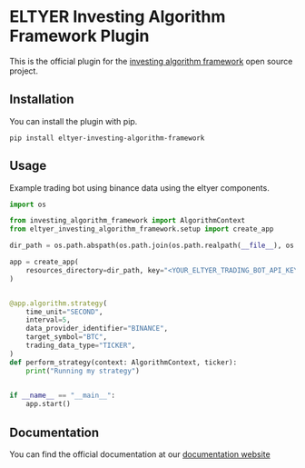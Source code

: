 # ELTYER Investing Algorithm Framework Plugin
This is the official plugin for the [investing algorithm framework](https://investing-algorithm-framework.com) open source project.

## Installation
You can install the plugin with pip.
```shell
pip install eltyer-investing-algorithm-framework
```

## Usage 
Example trading bot using binance data using the eltyer components.
```python
import os

from investing_algorithm_framework import AlgorithmContext
from eltyer_investing_algorithm_framework.setup import create_app

dir_path = os.path.abspath(os.path.join(os.path.realpath(__file__), os.pardir))

app = create_app(
    resources_directory=dir_path, key="<YOUR_ELTYER_TRADING_BOT_API_KEY>"
)


@app.algorithm.strategy(
    time_unit="SECOND",
    interval=5,
    data_provider_identifier="BINANCE",
    target_symbol="BTC",
    trading_data_type="TICKER",
)
def perform_strategy(context: AlgorithmContext, ticker):
    print("Running my strategy")

    
if __name__ == "__main__":
    app.start()
```

## Documentation
You can find the official documentation at our [documentation website](https://docs.eltyer.com/python-client/introduction)